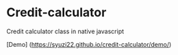 # Credit-calculator
Credit calculator class in native javascript


[Demo] (https://syuzi22.github.io/credit-calculator/demo/)
